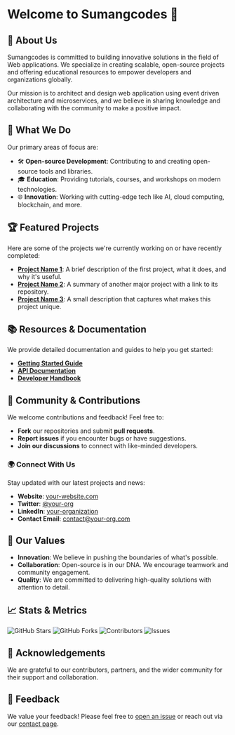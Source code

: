 # Welcome to Sumangcodes 👋

## 🌟 About Us
Sumangcodes is committed to building innovative solutions in the field of Web applications. We specialize in creating scalable, open-source projects and offering educational resources to empower developers and organizations globally.

Our mission is to architect and design web application using event driven architecture and microservices, and we believe in sharing knowledge and collaborating with the community to make a positive impact.

## 🚀 What We Do
Our primary areas of focus are:
- 🛠️ **Open-source Development**: Contributing to and creating open-source tools and libraries.
- 🎓 **Education**: Providing tutorials, courses, and workshops on modern technologies.
- 🌐 **Innovation**: Working with cutting-edge tech like AI, cloud computing, blockchain, and more.

## 🏆 Featured Projects
Here are some of the projects we're currently working on or have recently completed:
- **[Project Name 1](https://github.com/your-org/project1)**: A brief description of the first project, what it does, and why it's useful.
- **[Project Name 2](https://github.com/your-org/project2)**: A summary of another major project with a link to its repository.
- **[Project Name 3](https://github.com/your-org/project3)**: A small description that captures what makes this project unique.

## 📚 Resources & Documentation
We provide detailed documentation and guides to help you get started:
- **[Getting Started Guide](https://github.com/your-org/docs/getting-started.md)**
- **[API Documentation](https://github.com/your-org/docs/api.md)**
- **[Developer Handbook](https://github.com/your-org/docs/developer-handbook.md)**

## 👥 Community & Contributions
We welcome contributions and feedback! Feel free to:
- **Fork** our repositories and submit **pull requests**.
- **Report issues** if you encounter bugs or have suggestions.
- **Join our discussions** to connect with like-minded developers.

### 🌍 Connect With Us
Stay updated with our latest projects and news:
- **Website**: [your-website.com](https://your-website.com)
- **Twitter**: [@your-org](https://twitter.com/your-org)
- **LinkedIn**: [your-organization](https://linkedin.com/company/your-org)
- **Contact Email**: [contact@your-org.com](mailto:contact@your-org.com)

## 🎨 Our Values
- **Innovation**: We believe in pushing the boundaries of what's possible.
- **Collaboration**: Open-source is in our DNA. We encourage teamwork and community engagement.
- **Quality**: We are committed to delivering high-quality solutions with attention to detail.

## 📈 Stats & Metrics
![GitHub Stars](https://img.shields.io/github/stars/your-org/your-repo)
![GitHub Forks](https://img.shields.io/github/forks/your-org/your-repo)
![Contributors](https://img.shields.io/github/contributors/your-org/your-repo)
![Issues](https://img.shields.io/github/issues/your-org/your-repo)


## 🙏 Acknowledgements
We are grateful to our contributors, partners, and the wider community for their support and collaboration.

## 💬 Feedback
We value your feedback! Please feel free to [open an issue](https://github.com/your-org/your-repo/issues) or reach out via our [contact page](https://your-website.com/contact).
